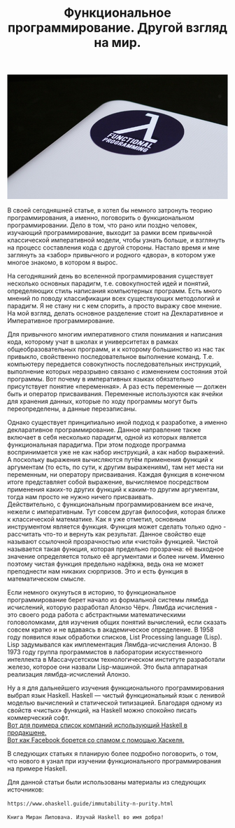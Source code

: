 ﻿---
layout: post
title: Функциональное программирование. Другой взгляд на мир.
---
![](/image/post-2020-07-04/fp.jpg)


В своей сегодняшней статье, я хотел бы немного затронуть теорию программирования, а именно, поговорить о функциональном программировании. Дело в том, что рано или поздно человек, изучающий программирование, выходит за рамки всем привычной классической императивной модели, чтобы узнать больше, и взглянуть на процесс составления кода с другой стороны. Настало время и мне заглянуть за «забор» привычного и родного «двора», в котором уже многое знакомо, в котором я вырос.  

На сегодняшний день во вселенной программирования существует несколько основных парадигм, т.е. совокупностей идей и понятий, определяющих стиль написания компьютерных программ. Есть много мнений по поводу классификации всех существующих методологий и парадигм. Я не стану ни с кем спорить, а просто выражу свое мнение. На мой взгляд, делать основное разделение стоит на Декларативное и Императивное программирование.  

Для привычного многим императивного стиля понимания и написания кода, которому учат в школах и университетах в рамках общеобразовательных программ, и к которому большинство из нас так привыкло, свойственно последовательное выполнение команд. Т.е. компьютеру передается совокупность последовательных инструкций, выполнение которых неразрывно связано с изменением состояния этой программы. Вот почему в императивных языках обязательно присутствует понятие «переменная». А раз есть переменные — должен быть и оператор присваивания. Переменные используются как ячейки для хранения данных, которые по ходу программы могут быть переопределены, а данные перезаписаны.  

Однако существует принципиально иной подход к разработке, а именно декларативное программирование. Данное направление также включает в себя несколько парадигм, одной из которых является функциональная парадигма. При этом подходе программа воспринимается уже не как набор инструкций, а как набор выражений. А поскольку выражения вычисляются путём применения функций к аргументам (то есть, по сути, к другим выражениям), там нет места ни переменным, ни оператору присваивания. Каждая функция в конечном итоге представляет собой выражение, вычисляемое посредством применения каких-то других функций к каким-то другим аргументам, тогда нам просто не нужно ничего присваивать.  
Действительно, с функциональным программированием все иначе, нежели с императивным. Тут совсем другая философия, которая ближе к классической математике. Как я уже отметил, основным инструментом является функция. Функция может сделать только одно - рассчитать что-то и вернуть как результат. Данное свойство еще называют ссылочной прозрачностью или «чистой» функцией. Чистой называется такая функция, которая предельно прозрачна: её выходное значение определяется только её аргументами и более ничем. Именно поэтому чистая функция предельно надёжна, ведь она не может преподнести нам никаких сюрпризов. Это и есть функция в математическом смысле.  

Если немного окунуться в историю, то функциональное программирование берет начало из формальной системы лямбда исчислений, которую разработал Алонзо Чёрч. Лямбда исчисления - это своего рода работа с абстрактными математическими головоломками, для изучения общих понятий вычислений, если сказать совсем кратко и не вдаваясь в академическое определение. В 1958 году появился язык обработки списков, List Processing language (Lisp). Lisp задумывался как имплементация Лямбда-исчисления Алонзо. В 1973 году группа программистов в лаборатории искусственного интеллекта в Массачусетском технологическом институте разработали железо, которое они назвали Lisp-машиной. Это была аппаратная реализация лямбда-исчислений Алонзо.  

Ну а я для дальнейшего изучения функционального программирования выбрал язык Haskell. 
Haskell — чистый функциональный язык с ленивой моделью вычислений и статической типизацией. Благодаря одному из свойств «чистых» функций, на Haskell можно спокойно писать коммерческий софт.   
[Вот для примера список компаний использующий Haskell в продакшене.](https://wiki.haskell.org/Haskell_in_industry)      
[Вот как Facebook борется со спамом с помощью Хаскеля.](https://code.facebook.com/posts/302060973291128/open-sourcing-haxl-a-library-for-haskell/)
  
В следующих статьях я планирую более подробно поговорить, о том, что нового я узнал при изучении функционального программирования на примере Haskell.  


Для данной статьи были использованы материалы из следующих источников:  

`https://www.ohaskell.guide/immutability-n-purity.html`   
 
`Книга Миран Липовача. Изучай Haskell во имя добра!`   




